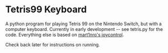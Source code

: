 # Tetris99 Keyboard
A python program for playing Tetris 99 on the Nintendo Switch, but with a computer keyboard.
Currently in early development -- see tetris.py for the code. Everything else is based on
[mart1nro's joycontrol](https://github.com/mart1nro/joycontrol).

Check back later for instructions on running.


